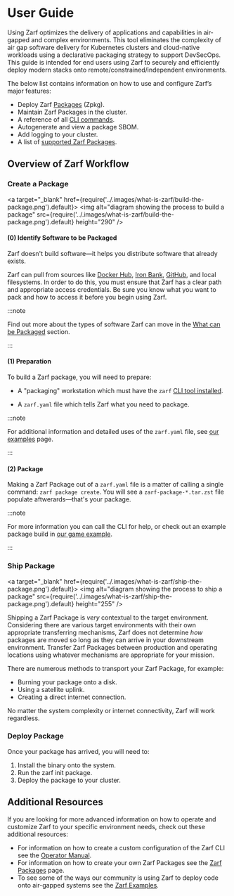 # User Guide

Using Zarf optimizes the delivery of applications and capabilities in air-gapped and complex environments. This tool eliminates the complexity of air gap software delivery for Kubernetes clusters and cloud-native workloads using a declarative packaging strategy to support DevSecOps. This guide is intended for end users using Zarf to securely and efficiently deploy modern stacks onto remote/constrained/independent environments.

The below list contains information on how to use and configure Zarf’s major features: 

- Deploy Zarf [Packages](2-zarf-packages/1-zarf-packages.md) (Zpkg).
- Maintain Zarf Packages in the cluster.
- A reference of all [CLI commands](1-the-zarf-cli/100-cli-commands/zarf.md).
- Autogenerate and view a package SBOM.
- Add logging to your cluster.
- A list of [supported Zarf Packages](2-zarf-packages/1-zarf-packages.md).

## Overview of Zarf Workflow

### Create a Package

<a target="\_blank" href={require('../.images/what-is-zarf/build-the-package.png').default}>
  <img alt="diagram showing the process to build a package" src={require('../.images/what-is-zarf/build-the-package.png').default} height="290" />
</a>

#### (0) Identify Software to be Packaged

Zarf doesn't build software—it helps you distribute software that already exists.

Zarf can pull from sources like [Docker Hub](https://hub.docker.com/), [Iron Bank](https://p1.dso.mil/products/iron-bank), [GitHub](https://github.com/), and local filesystems. In order to do this, you must ensure that Zarf has a clear path and appropriate access credentials. Be sure you know what you want to pack and how to access it before you begin using Zarf.

:::note

Find out more about the types of software Zarf can move in the [What can be Packaged](../0-zarf-overview.md#what-can-be-packaged) section.

:::

#### (1) Preparation

To build a Zarf package, you will need to prepare:

- A "packaging" workstation which must have the `zarf` [CLI tool installed](../3-getting-started.md#installing-zarf).

- A `zarf.yaml` file which tells Zarf what you need to package.

:::note

For additional information and detailed uses of the `zarf.yaml` file, see [our examples](../../examples/) page.

:::

#### (2) Package

Making a Zarf Package out of a `zarf.yaml` file is a matter of calling a single command: `zarf package create`. You will see a `zarf-package-*.tar.zst` file populate aftwerards—that's your package.

:::note

For more information you can call the CLI for help, or check out an example package build in [our game example](../../examples/dos-games#package-the-game).

:::

### Ship Package

<a target="\_blank" href={require('../.images/what-is-zarf/ship-the-package.png').default}>
  <img alt="diagram showing the process to ship a package" src={require('../.images/what-is-zarf/ship-the-package.png').default} height="255" />
</a>

Shipping a Zarf Package is _very_ contextual to the target environment. Considering there are various target environments with their own appropriate transferring mechanisms, Zarf does not determine _how_ packages are moved so long as they can arrive in your downstream environment. Transfer Zarf Packages between production and operating locations using whatever mechanisms are appropriate for your mission.

There are numerous methods to transport your Zarf Package, for example:

- Burning your package onto a disk. 
- Using a satellite uplink.
- Creating a direct internet connection.

No matter the system complexity or internet connectivity, Zarf will work regardless.

### Deploy Package

Once your package has arrived, you will need to:

1. Install the binary onto the system.
2. Run the zarf init package.
3. Deploy the package to your cluster.

## Additional Resources

If you are looking for more advanced information on how to operate and customize Zarf to your specific environment needs, check out these additional resources:

- For information on how to create a custom configuration of the Zarf CLI see the [Operator Manual](../5-operator-manual/_category_.json).
- For information on how to create your own Zarf Packages see the [Zarf Packages](https://docs.zarf.dev/docs/user-guide/zarf-packages/) page.
- To see some of the ways our community is using Zarf to deploy code onto air-gapped systems see the [Zarf Examples](../../examples/README.md).
